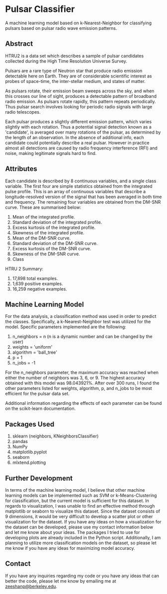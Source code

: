 # Pulsar Classifier
A machine learning model based on k-Nearest-Neighbor for classifying pulsars based on pulsar radio wave emission patterns. 

## Abstract
HTRU2 is a data set which describes a sample of pulsar candidates collected during the High Time Resolution Universe Survey.

Pulsars are a rare type of Neutron star that produce radio emission detectable here on Earth. They are of considerable scientific interest as probes of space-time, the inter-stellar medium, and states of matter.

As pulsars rotate, their emission beam sweeps across the sky, and when this crosses our line of sight, produces a detectable pattern of broadband radio emission. As pulsars
rotate rapidly, this pattern repeats periodically. Thus pulsar search involves looking for periodic radio signals with large radio telescopes.

Each pulsar produces a slightly different emission pattern, which varies slightly with each rotation. Thus a potential signal detection known as a 'candidate', is averaged over many rotations of the pulsar, as determined by the length of an observation. In the absence of additional info, each candidate could potentially describe a real pulsar. However in practice almost all detections are caused by radio frequency interference (RFI) and noise, making legitimate signals hard to find.

## Attributes
Each candidate is described by 8 continuous variables, and a single class variable. The first four are simple statistics obtained from the integrated pulse profile. This is an array of continuous variables that describe a longitude-resolved version of the signal that has been averaged in both time and frequency. The remaining four variables are obtained from the DM-SNR curve. These are summarised below:

  1. Mean of the integrated profile.
  2. Standard deviation of the integrated profile.
  3. Excess kurtosis of the integrated profile.
  4. Skewness of the integrated profile.
  5. Mean of the DM-SNR curve.
  6. Standard deviation of the DM-SNR curve.
  7. Excess kurtosis of the DM-SNR curve.
  8. Skewness of the DM-SNR curve.
  9. Class

HTRU 2 Summary:

  1. 17,898 total examples.
  2. 1,639 positive examples.
  3. 16,259 negative examples.

## Machine Learning Model 
For the data analysis, a classification method was used in order to predict the classes. Specifically, a k-Nearest-Neighbor test was utilized for the model. Specific parameters implemented are the following:

  1. n_neighbors = n (n is a dynamic number and can be changed by the user)
  2. weights = 'uniform'
  3. algorithm = 'ball_tree'
  4. p = 1
  5. n_jobs = -1

For the n_neighbors parameter, the maximum accuracy was reached when either the number of neighbors was 3, 6, or 9. The highest accuracy obtained with this model was 98.043921%. After over 300 runs, I found the other parameters listed for weights, algorithm, p, and n_jobs to be most efficient for the pulsar data set.

Additional information regarding the effects of each parameter can be found on the scikit-learn documentation.

## Packages Used
  
  1. sklearn (neighbors, KNeighborsClassifier)
  2. pandas
  3. NumPy
  4. matplotlib.pyplot
  5. seaborn
  6. mlxtend.plotting

## Further Development
In terms of the machine learning model, I believe that other machine learning models can be implemented such as SVM or k-Means-Clustering for classification, but the current model is sufficient for this dataset. 
In regards to visualization, I was unable to find an effective method through matplotlib or seaborn to visualize this dataset. Since the dataset consists of 9 dimensions, it would be very difficult to develop a scatter plot or other visualization for the dataset. If you have any ideas on how a visualization for the dataset can be developed, please use my contact information below and let me know about your ideas. The packages I tried to use for developing plots are already included in the Python script. Additionally, I am planning to utilize more classification models on the dataset, so please let me know if you have any ideas for maximizing model accuracy.

## Contact
If you have any inquiries regarding my code or you have any ideas that can better the code, please let me know by emailing me at zeeshanp@berkeley.edu.

